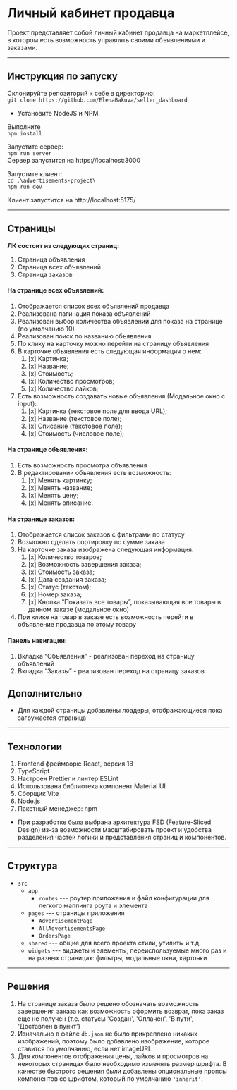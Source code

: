 # Личный кабинет продавца
Проект представляет собой личный кабинет продавца на маркетплейсе, в котором есть возможность управлять своими объявлениями и заказами.

---
## Инструкция по запуску
Склонируйте репозиторий к себе в директорию: \
`git clone https://github.com/ElenaBakova/seller_dashboard`

* Установите NodeJS и NPM.

Выполните \
`npm install`

Запустите сервер:\
`npm run server` \
Сервер запустится на https://localhost:3000

Запустите клиент:\
`cd .\advertisements-project\`\
`npm run dev`

Клиент запустится на http://localhost:5175/

---

## Страницы
**ЛК состоит из следующих страниц:**
1. Страница объявления
2. Страница всех объявлений
3. Страница заказов

#### На странице всех объявлений:
1. Отображается список всех объявлений продавца
2. Реализована пагинация показа объявлений
3. Реализован выбор количества объявлений для показа на странице (по умолчанию 10)
4. Реализован поиск по названию объявления
5. По клику на карточку можно перейти на страницу объявления
6. В карточке объявления есть следующая информация о нем:
    1. [x] Картинка;
    2. [x] Название;
    3. [x] Стоимость;
    4. [x] Количество просмотров;
    5. [x] Количество лайков;
7. Есть возможность создавать новые объявления (Модальное окно с input):
    1. [x] Картинка (текстовое поле для ввода URL);
    2. [x] Название (текстовое поле);
    3. [x] Описание (текстовое поле);
    4. [x] Стоимость (числовое поле);
#### На странице объявления:
1. Есть возможность просмотра объявления
2. В редактировании объявления есть возможность:
    1. [x] Менять картинку;
    2. [x] Менять название;
    3. [x] Менять цену;
    4. [x] Менять описание.
#### На странице заказов:
1. Отображается список заказов с фильтрами по статусу
2. Возможно сделать сортировку по сумме заказа
3. На карточке заказа изображена следующая информация:
    1. [x] Количество товаров;
    2. [x] Возможность завершения заказа;
    3. [x] Стоимость заказа;
    4. [x] Дата создания заказа;
    5. [x] Статус (текстом);
    6. [x] Номер заказа;
    7. [x] Кнопка “Показать все товары”, показывающая все товары в данном заказе (модальное окно)
4. При клике на товар в заказе есть возможность перейти в объявление продавца по этому товару

#### Панель навигации:
1. Вкладка “Объявления” - реализован переход на страницу объявлений
2. Вкладка “Заказы” - реализован переход на страницу заказов

## Дополнительно
* Для каждой страницы добавлены лоадеры, отображающиеся пока загружается страница

---

## Технологии
1. Frontend фреймворк: React, версия 18
2. TypeScript
3. Настроен Prettier и линтер ESLint
4. Использована библиотека компонент Material UI
5. Сборщик Vite
6. Node.js
7. Пакетный менеджер: npm  

* При разработке была выбрана архитектура FSD (Feature-Sliced Design) из-за возможности масштабировать проект и удобства разделения частей логики и представления страниц и компонентов.

---
## Структура
* `src`
  * `app`
    * `routes` --- роутер приложения и файл конфигурации для легкого маппинга роута и элемента 
  * `pages` --- страницы приложения
    * `AdvertisementPage`
    * `AllAdvertisementsPage`
    * `OrdersPage`
  * `shared` --- общие для всего проекта стили, утилиты и т.д.
  * `widgets` --- виджеты и элементы, переиспользуемые много раз и на разных страницах: фильтры, модальные окна, карточки

---

## Решения
1. На странице заказа было решено обозначать возможность завершения заказа как возможность оформить возврат, пока заказ еще не получен (т.е. статусы 'Создан', 'Оплачен', 'В пути', 'Доставлен в пункт')
2. Изначально в файле `db.json` не было прикреплено никаких изображений, поэтому было добавлено изображение, которое ставится по умолчанию, если нет imageURL
3. Для компонентов отображения цены, лайков и просмотров на некоторых страницах было необходимо изменять размер шрифта. В качестве быстрого решения были добавлены опциональные пропсы компонентов со шрифтом, который по умолчанию `'inherit'`.

